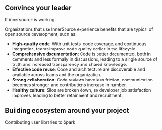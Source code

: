 

## Convince your leader

If innersource is working.

Organizations that use InnerSource experience benefits that are typical of open source development, such as:

* **High-quality code**: With unit tests, code coverage, and continuous integration, teams improve code quality earlier in the lifecycle.
* **Comprehensive documentation**: Code is better documented, both in comments and less formally in discussions, leading to a single source of truth and increased transparency and shared knowledge. 
* **Effective code reuse**: Code and architecture are discoverable and available across teams and the organization. 
* **Strong collaboration**: Code reviews have less friction, communication becomes stronger, and contributions increase in number. 
* **Healthy culture**: Silos are broken down, so developer job satisfaction improves, leading to better retainment and recruitment.

## Building ecosystem around your project

Contributing user libraries to Spark